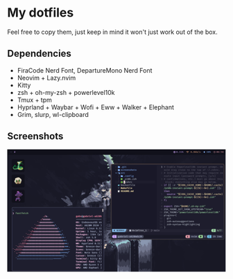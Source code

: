 # My dotfiles

Feel free to copy them, just keep in mind it won't just work out of the box.

## Dependencies

* FiraCode Nerd Font, DepartureMono Nerd Font
* Neovim + Lazy.nvim
* Kitty
* zsh + oh-my-zsh + powerlevel10k
* Tmux + tpm
* Hyprland + Waybar + Wofi + Eww + Walker + Elephant
* Grim, slurp, wl-clipboard

## Screenshots

![Desktop](./screenshots/screenshot-2025-09-28-181100.png)

